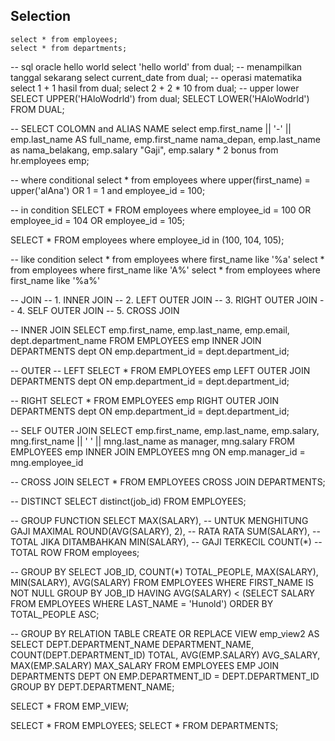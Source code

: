 ## Selection
```
select * from employees;
select * from departments;
```

-- sql oracle hello world
select 'hello world' from dual;
-- menampilkan tanggal sekarang
select current_date from dual;
-- operasi matematika 
select 1 + 1 hasil from dual;
select 2 + 2 * 10 from dual;
-- upper lower
SELECT UPPER('HAloWodrld') from dual;
SELECT LOWER('HAloWodrld') FROM DUAL;

-- SELECT COLOMN and ALIAS NAME
select 
  emp.first_name || '-' || emp.last_name AS full_name,
  emp.first_name nama_depan, 
  emp.last_name as nama_belakang,
  emp.salary "Gaji",
  emp.salary * 2 bonus
from hr.employees emp;

-- where conditional
select * 
  from employees 
  where 
  upper(first_name) = upper('alAna') OR 1 = 1 
  and employee_id = 100;
  
-- in condition
SELECT * FROM employees
where employee_id = 100 OR employee_id = 104 OR employee_id = 105;

SELECT * FROM employees
where employee_id in (100, 104, 105);

-- like condition 
select * from employees where first_name like '%a'
select * from employees where first_name like 'A%'
select * from employees where first_name like '%a%'

-- JOIN
-- 1. INNER JOIN
-- 2. LEFT OUTER JOIN
-- 3. RIGHT OUTER JOIN
-- 4. SELF OUTER JOIN
-- 5. CROSS JOIN

-- INNER JOIN
SELECT 
  emp.first_name,
  emp.last_name,
  emp.email,
  dept.department_name
FROM  EMPLOYEES emp 
INNER JOIN DEPARTMENTS dept
ON 
emp.department_id = dept.department_id;

-- OUTER
-- LEFT
SELECT 
 *
FROM  EMPLOYEES emp 
LEFT OUTER JOIN DEPARTMENTS dept
ON 
emp.department_id = dept.department_id;

-- RIGHT
SELECT 
  *
FROM  EMPLOYEES emp 
RIGHT OUTER JOIN DEPARTMENTS dept
ON 
emp.department_id = dept.department_id;

-- SELF OUTER JOIN
SELECT 
  emp.first_name,
  emp.last_name,
  emp.salary,
  mng.first_name || ' ' || mng.last_name as manager,
  mng.salary
FROM EMPLOYEES emp
INNER JOIN EMPLOYEES mng
ON
emp.manager_id = mng.employee_id

-- CROSS JOIN
SELECT * FROM EMPLOYEES
CROSS JOIN DEPARTMENTS;

-- DISTINCT
SELECT distinct(job_id) FROM EMPLOYEES;

-- GROUP FUNCTION 
  SELECT 
    MAX(SALARY), -- UNTUK MENGHITUNG GAJI MAXIMAL
    ROUND(AVG(SALARY), 2), -- RATA RATA
    SUM(SALARY), -- TOTAL JIKA DITAMBAHKAN
    MIN(SALARY), -- GAJI TERKECIL
    COUNT(*)  -- TOTAL ROW
  FROM employees; 

-- GROUP BY 
SELECT 
  JOB_ID,
  COUNT(*) TOTAL_PEOPLE,
  MAX(SALARY),
  MIN(SALARY),
  AVG(SALARY)
FROM EMPLOYEES
WHERE FIRST_NAME IS NOT NULL
GROUP BY JOB_ID
HAVING AVG(SALARY) < (SELECT SALARY FROM EMPLOYEES WHERE LAST_NAME = 'Hunold')
ORDER BY TOTAL_PEOPLE ASC;

-- GROUP BY RELATION TABLE 
CREATE OR REPLACE VIEW emp_view2 AS
SELECT 
  DEPT.DEPARTMENT_NAME DEPARTMENT_NAME,
  COUNT(DEPT.DEPARTMENT_ID) TOTAL,
  AVG(EMP.SALARY) AVG_SALARY,
  MAX(EMP.SALARY) MAX_SALARY
FROM EMPLOYEES EMP
JOIN DEPARTMENTS DEPT
ON EMP.DEPARTMENT_ID = DEPT.DEPARTMENT_ID
GROUP BY DEPT.DEPARTMENT_NAME;

SELECT * FROM EMP_VIEW;

SELECT * FROM EMPLOYEES;
SELECT * FROM DEPARTMENTS;

